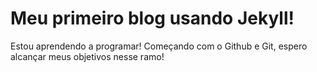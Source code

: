 # Meu primeiro blog usando Jekyll!

Estou aprendendo a programar! Começando com o Github e Git, espero alcançar meus objetivos nesse ramo!
